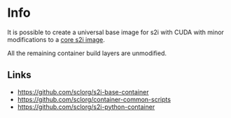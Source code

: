 # Info

It is possible to create a universal base image for s2i with CUDA
with minor modifications to a [core s2i image](core).

All the remaining container build layers are unmodified.

## Links

- https://github.com/sclorg/s2i-base-container
- https://github.com/sclorg/container-common-scripts
- https://github.com/sclorg/s2i-python-container
